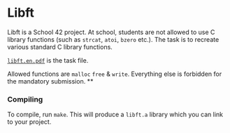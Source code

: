 # Libft
Libft is a School 42 project. At school, students are not allowed to use C library functions (such as `strcat`, `atoi`, `bzero` etc.). The task is to recreate various standard C library functions.

[`libft.en.pdf`](/libft.en.pdf) is the task file.

Allowed functions are `malloc` `free` & `write`. Everything else is forbidden for the mandatory submission.
**
### Compiling
To compile, run `make`. This will produce a `libft.a` library which you can link to your project.
